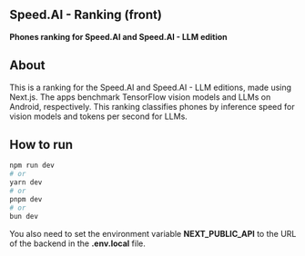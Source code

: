 ## Speed.AI - Ranking (front)

**Phones ranking for Speed.AI and Speed.AI - LLM edition**

## About

This is a ranking for the Speed.AI and Speed.AI - LLM editions, made using Next.js. The apps benchmark TensorFlow vision models and LLMs on Android, respectively. This ranking classifies phones by inference speed for vision models and tokens per second for LLMs.

## How to run

```bash
npm run dev
# or
yarn dev
# or
pnpm dev
# or
bun dev
```

You also need to set the environment variable <b>NEXT_PUBLIC_API</b> to the URL of the backend in the <b>.env.local</b> file.
